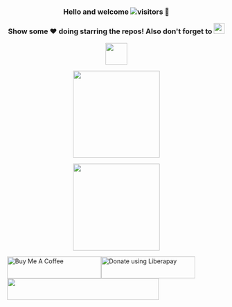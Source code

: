 <h3 align="center">
 Hello and welcome
 <img src="https://visitor-badge.laobi.icu/badge?page_id=yurindoctrine.yurindoctrine" alt="visitors"/>
 👋

 Show some ❤️ doing starring the repos! Also don't forget to
<img height="25" src="https://img.shields.io/github/followers/yurindoctrine?label=Follow me&style=social">
</h3>

<p align="center">
<img height="50" src="https://readme-typing-svg.herokuapp.com?color=%ffffff&center=true&vCenter=true&width=500&lines=Over+5+years+of+programming+experience;Always+into+stuff;Harder,+better,+faster,+stronger+:)">
</p>

<p align="center">
<img height="200" src="https://github-readme-stats.vercel.app/api/top-langs/?username=yurindoctrine&layout=compact&theme=dark">
</p>

<p align="center">
<img height="200" src="https://github-readme-stats.vercel.app/api?username=yurindoctrine&show_icons=false&theme=dark&include_all_commits=true)">
</p>

<a href="https://www.buymeacoffee.com/yurindoctrine" target="_blank"><img src="https://cdn.buymeacoffee.com/buttons/v2/default-yellow.png" alt="Buy Me A Coffee" style="height: 50px !important;width: 217px !important;" ></a><a href="https://liberapay.com/yurindoctrine/donate"><img height="50" width="217" alt="Donate using Liberapay" src="https://liberapay.com/assets/widgets/donate.svg"></a></noscript><a href="https://ko-fi.com/R5R0AGV29"><img height="50" width="350" src="https://ko-fi.com/img/githubbutton_sm.svg"></a>

